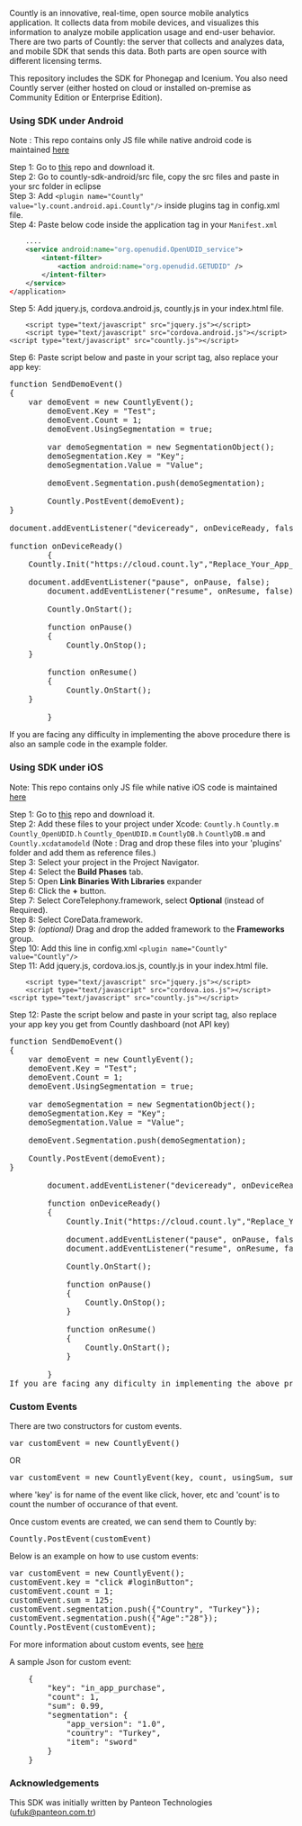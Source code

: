 Countly is an innovative, real-time, open source mobile analytics application. It collects data from mobile devices, and visualizes this information to analyze mobile application usage and end-user behavior. There are two parts of Countly: the server that collects and analyzes data, and mobile SDK that sends this data. Both parts are open source with different licensing terms.

This repository includes the SDK for Phonegap and Icenium. You also need Countly server (either hosted on cloud or installed on-premise as Community Edition or Enterprise Edition).

### Using SDK under Android

Note : This repo contains only JS file while native android code is maintained <a href="https://github.com/Countly/countly-sdk-android">here</a>

Step 1: Go to <a href="https://github.com/Countly/countly-sdk-android">this</a> repo and download it.<br/>
Step 2: Go to countly-sdk-android/src file, copy the src files and paste in your src folder in eclipse <br/>
Step 3: Add ```<plugin name="Countly" value="ly.count.android.api.Countly"/>``` inside plugins tag in config.xml file.<br/>
Step 4: Paste below code inside the application tag in your `Manifest.xml` <br/>

```xml
	....
	<service android:name="org.openudid.OpenUDID_service"> 
		<intent-filter>
	       	<action android:name="org.openudid.GETUDID" />
	    </intent-filter>
	</service>
</application>
```

Step 5: Add jquery.js, cordova.android.js, countly.js in your index.html file. <br/>

```
	<script type="text/javascript" src="jquery.js"></script>
	<script type="text/javascript" src="cordova.android.js"></script>
<script type="text/javascript" src="countly.js"></script>
```

Step 6: Paste script below and paste in your script tag, also replace your app key:

<pre class="prettyprint">
function SendDemoEvent()
{
	var demoEvent = new CountlyEvent();
        demoEvent.Key = "Test";
        demoEvent.Count = 1;
        demoEvent.UsingSegmentation = true;
        
        var demoSegmentation = new SegmentationObject();
        demoSegmentation.Key = "Key";
        demoSegmentation.Value = "Value";
        
        demoEvent.Segmentation.push(demoSegmentation);
            
        Countly.PostEvent(demoEvent);
}
        
document.addEventListener("deviceready", onDeviceReady, false);
        
function onDeviceReady() 
        {
	Countly.Init("https://cloud.count.ly","Replace_Your_App_Key","0.0.1",device.uuid);
   
	document.addEventListener("pause", onPause, false);
        document.addEventListener("resume", onResume, false);
            
        Countly.OnStart();
            
        function onPause() 
        {
        	Countly.OnStop();
	}
            
        function onResume() 
        {
        	Countly.OnStart();
	}
            
        }
</pre>

If you are facing any difficulty in implementing the above procedure there is also an sample code in the example folder.

### Using SDK under iOS

Note: This repo contains only JS file while native iOS code is maintained <a href="https://github.com/Countly/countly-sdk-ios">here</a> 

Step 1: Go to <a href="https://github.com/Countly/countly-sdk-ios">this</a> repo and download it.<br/>
Step 2: Add these files to your project under Xcode: `Countly.h` `Countly.m` `Countly_OpenUDID.h` `Countly_OpenUDID.m` `CountlyDB.h` `CountlyDB.m` and `Countly.xcdatamodeld` (Note : Drag and drop these files into your 'plugins' folder and add them as reference files.) <br/>
Step 3: Select your project in the Project Navigator.<br/>
Step 4: Select the **Build Phases** tab. <br/>
Step 5: Open **Link Binaries With Libraries** expander <br/>
Step 6: Click the **+** button. <br/>
Step 7: Select CoreTelephony.framework, select **Optional** (instead of Required). <br/>
Step 8: Select CoreData.framework. <br/>
Step 9: *(optional)* Drag and drop the added framework to the **Frameworks** group. <br/>
Step 10: Add this line in config.xml `<plugin name="Countly" value="Countly"/>` <br/>
Step 11: Add jquery.js, cordova.ios.js, countly.js in your index.html file. <br/>

```
    <script type="text/javascript" src="jquery.js"></script>
    <script type="text/javascript" src="cordova.ios.js"></script>
<script type="text/javascript" src="countly.js"></script>
```

Step 12: Paste the script below and paste in your script tag, also replace your app key you get from Countly dashboard (not API key)


<pre class="prettyprint">
function SendDemoEvent()
{
	var demoEvent = new CountlyEvent();
	demoEvent.Key = "Test";
	demoEvent.Count = 1;
	demoEvent.UsingSegmentation = true;
        
	var demoSegmentation = new SegmentationObject();
	demoSegmentation.Key = "Key";
	demoSegmentation.Value = "Value";
        
	demoEvent.Segmentation.push(demoSegmentation);
            
	Countly.PostEvent(demoEvent);
}
        
        document.addEventListener("deviceready", onDeviceReady, false);
        
        function onDeviceReady() 
        {
            Countly.Init("https://cloud.count.ly","Replace_Your_App_Key","0.0.1",device.uuid);
            
            document.addEventListener("pause", onPause, false);
            document.addEventListener("resume", onResume, false);
            
            Countly.OnStart();
            
            function onPause() 
            {
                Countly.OnStop();
            }
            
            function onResume() 
            {
                Countly.OnStart();
            }
            
        }
If you are facing any dificulty in implementing the above procedure there is also a sample code in the example folder
</pre>

### Custom Events

There are two constructors for custom events. <br/>

<pre class="prettyprint">
var customEvent = new CountlyEvent()
</pre>

OR 

<pre class="prettyprint">
var customEvent = new CountlyEvent(key, count, usingSum, sum, usingSegmentation, segmentation)
</pre>
	
where 'key' is for name of the event like click, hover, etc and 'count' is to count the number of occurance of that event.

Once custom events are created, we can send them to Countly by:

<pre class="prettyprint">
Countly.PostEvent(customEvent)
</pre>

Below is an example on how to use custom events: 

<pre class="prettyprint">
var customEvent = new CountlyEvent();
customEvent.key = "click #loginButton";
customEvent.count = 1;
customEvent.sum = 125;
customEvent.segmentation.push({"Country", "Turkey"});
customEvent.segmentation.push({"Age":"28"});
Countly.PostEvent(customEvent);
</pre>

For more information about custom events, see <a href="https://count.ly/resources/reference/custom-events">here</a> 

A sample Json for custom event:

<pre class="prettyprint">
    {
        "key": "in_app_purchase",
        "count": 1,
        "sum": 0.99,
        "segmentation": {
            "app_version": "1.0",
            "country": "Turkey",
            "item": "sword"
        }
    }
</pre>

### Acknowledgements 

This SDK was initially written by Panteon Technologies (ufuk@panteon.com.tr)
